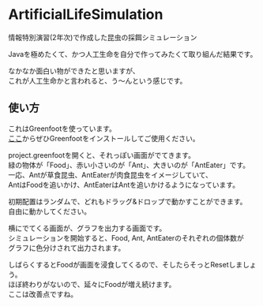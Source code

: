 ArtificialLifeSimulation
========================

情報特別演習(2年次)で作成した昆虫の採餌シミュレーション  

Javaを極めたくて、かつ人工生命を自分で作ってみたくて取り組んだ結果です。  

なかなか面白い物ができたと思いますが、  
これが人工生命かと言われると、う〜んという感じです。

使い方
-------
これはGreenfootを使っています。  
[ここ](http://www.greenfoot.org/download, "Download Greenfoot")からぜひGreenfootをインストールしてご使用ください。  

project.greenfootを開くと、それっぽい画面がでてきます。  
緑の物体が「Food」、赤い小さいのが「Ant」、大きいのが「AntEater」です。  
一応、Antが草食昆虫、AntEaterが肉食昆虫をイメージしていて、  
AntはFoodを追いかけ、AntEaterはAntを追いかけるようになっています。  

初期配置はランダムで、どれもドラッグ&ドロップで動かすことができます。  
自由に動かしてください。  

横にでてくる画面が、グラフを出力する画面です。  
シミュレーションを開始すると、Food, Ant, AntEaterのそれぞれの個体数が  
グラフに色分けされて出力されます。  

しばらくするとFoodが画面を浸食してくるので、そしたらそっとResetしましょう。  
ほぼ終わりがないので、延々にFoodが増え続けます。  
ここは改善点ですね。

